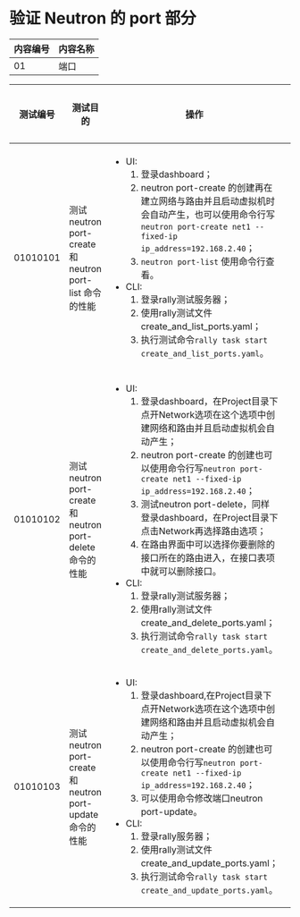 # 验证 Neutron 的 port 部分

|内容编号|内容名称|
|--------|--------|
|01|端口|


|测试编号|测试目的|操作|预期结果|实际结果|备注|Rally/Tempest/None|
|--------|--------|----|--------|--------|----|------------------|
|01010101|测试 neutron port-create 和 neutron port-list 命令的性能|<ul><li>UI:<ol><li>登录dashboard；</li><li>neutron port-create 的创建再在建立网络与路由并且启动虚拟机时会自动产生，也可以使用命令行写```neutron port-create net1 --fixed-ip ip_address=192.168.2.40```；</li><li>```neutron port-list``` 使用命令行查看。</li></ol></li><li>CLI:<ol><li>登录rally测试服务器；</li><li>使用rally测试文件create_and_list_ports.yaml；</li><li>执行测试命令```rally task start create_and_list_ports.yaml```。|<ul><li>UI:<ul><li>能够成功的创建端口</li><li>能够查看到完整的端口列表</li></ul></li><li>CLI:<ul><li>Rally 测试成功</li></ul></li></ul>||<ul><li>执行 20 次，每次并行执行 5 个测试</li><li>每个网络创建 10 个 port</li></ul>|Rally:</br>create_and_list_ports.yaml|
|01010102|测试 neutron port-create 和 neutron port-delete 命令的性能|<ul><li>UI:<ol><li>登录dashboard，在Project目录下点开Network选项在这个选项中创建网络和路由并且启动虚拟机会自动产生；</li><li>neutron port-create 的创建也可以使用命令行写```neutron port-create net1 --fixed-ip ip_address=192.168.2.40```；</li><li>测试neutron port-delete，同样登录dashboard，在Project目录下点击Network再选择路由选项；</li><li>在路由界面中可以选择你要删除的接口所在的路由进入，在接口表项中就可以删除接口。</li></ol></li><li>CLI:<ol><li>登录rally测试服务器；</li><li>使用rally测试文件create_and_delete_ports.yaml；</li><li>执行测试命令```rally task start create_and_delete_ports.yaml```。</li></ol></li></ul>|<ul><li>UI:<ul><li>能够成功创建接口；</li><li>能够成功删除接口</li></ul></li><li>CLI:<ul><li>Rally 测试成功</li></ul></li></ul>||<ul><li>执行 20 次，每次并行执行 5 个测试</li><li>每个网络创建 10 个 port 然后将其删除</li></ul>|Rally:</br>create_and_delete_ports.yaml|
|01010103|测试 neutron port-create 和 neutron port-update 命令的性能|<ul><li>UI:<ol><li>登录dashboard,在Project目录下点开Network选项在这个选项中创建网络和路由并且启动虚拟机会自动产生；</li><li>neutron port-create 的创建也可以使用命令行写```neutron port-create net1 --fixed-ip ip_address=192.168.2.40```；</li><li>可以使用命令修改端口neutron port-update。</li></ol></li><li>CLI:<ol><li>登录rally服务器；</li><li>使用rally测试文件create_and_update_ports.yaml；</li><li>执行测试命令```rally task start create_and_update_ports.yaml```。</li></ol></li></ul>|<ul><li>UI:<ul><li>能够成功的创建端口</li><li>能够成功的修改端口</li></ul></li><li>CLI:<ul><li>Rally 测试成功</li></ul></li></ul>||<ul><li>执行 10 次，每次并行执行 5 个测试</li><li>**其他参数未明白含义**</li></ul>|Rally:</br>create_and_update_ports.yaml|
